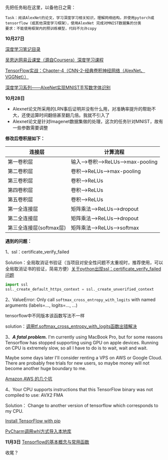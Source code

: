 先把任务粘在这里，以备他日之需：

```
Task：阅读AlexNet的论文，学习深度学习相关知识，理解网络结构，并使用pytorch或tensorflow（或其他深度学习框架），使用AlexNet 完成对MNIST数据集的分类
要求：不能使用框架内的预训练模型，代码不允许copy
```

**10月27日**

[深度学习笔记目录](http://www.ai-start.com/dl2017/)

[吴恩达网易云课堂（源自Coursera）深度学习课程](https://mooc.study.163.com/university/deeplearning_ai#/c)

[TensorFlow实战：Chapter-4（CNN-2-经典卷积神经网络（AlexNet、VGGNet））](https://blog.csdn.net/WangR0120/article/details/80221098)

[深度学习系列——AlxeNet实现MNIST手写数字体识别](https://blog.csdn.net/qq_30666517/article/details/79686877)

**10月28日**

- Alexnet论文所采用的LRN事后证明并没有什么用，对准确率提升的帮助不大，还使运算时间翻倍甚至翻几倍。我就不引入了
- Alexnet论文是针对Imagenet数据集做的处理，这次的任务针对MNIST，故有一些参数需要调整

**修改后卷积层如下：**

| 连接层                  | 计算流程                       |
| ----------------------- | ------------------------------ |
| 第一卷积层              | 输入–>卷积–>ReLUs–>max-pooling |
| 第二卷积层              | 卷积–>ReLUs–>max-pooling       |
| 第三卷积层              | 卷积–>ReLUs                    |
| 第四卷积层              | 卷积–>ReLUs                    |
| 第五卷积层              | 卷积–>ReLUs                    |
| 第一全连接层            | 矩阵乘法–>ReLUs–>dropout       |
| 第二全连接层            | 矩阵乘法–>ReLUs–>dropout       |
| 第三全连接层(softmax层) | 矩阵乘法–>ReLUs–>softmax       |

**遇到的问题：**

1、ssl：certificate_verify_failed

Solution：全局取消证书验证（当项目对安全性问题不太重视时，推荐使用，可以全局取消证书的验证，简易方便）[关于python出现ssl：certificate_verify_failed问题](https://blog.csdn.net/yixieling4397/article/details/79861379)

```python
import ssl
ssl._create_default_https_context = ssl._create_unverified_context
```



2、ValueError: Only call `softmax_cross_entropy_with_logits` with named arguments (labels=..., logits=..., ...)

tensorflow中不同版本该函数写法不一样

solution：[调用tf.softmax_cross_entropy_with_logits函数出错解决](https://blog.csdn.net/caimouse/article/details/61208940)

3、***A fatal problem.*** I'm currently using MacBook Pro, but for some reasons Tensorflow has stopped supporting using GPU on apple devices. Running on CPU is extremely slow, so all I have to do is to wait, wait and wait.

Maybe some days later I'll consider renting a VPS on AWS or Google Cloud. There are probably free trials for new users, so maybe money will not become another huge boundary to me.

[Amazon AWS 的几个坑](https://blog.csdn.net/csdnhxs/article/details/80219468)

4、Your CPU supports instructions that this TensorFlow binary was not compiled to use: AVX2 FMA

Solution：
Change to another version of tensorflow which corresponds to my CPU.

[Install TensorFlow with pip](https://www.tensorflow.org/install/pip)

[PyCharm调用whl方式导入本地库](https://blog.csdn.net/qq_32300143/article/details/79961307)

**11月3日**
[Tensorflow的基本概念与常用函数](http://www.cnblogs.com/focusonepoint/p/7544369.html)

收尾？